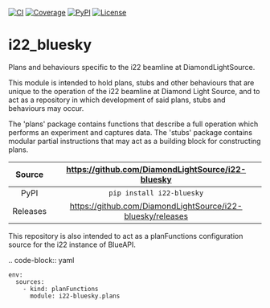 [![CI](https://github.com/DiamondLightSource/i22-bluesky/actions/workflows/ci.yml/badge.svg)](https://github.com/DiamondLightSource/i22-bluesky/actions/workflows/ci.yml)
[![Coverage](https://codecov.io/gh/DiamondLightSource/i22-bluesky/branch/main/graph/badge.svg)](https://codecov.io/gh/DiamondLightSource/i22-bluesky)
[![PyPI](https://img.shields.io/pypi/v/i22-bluesky.svg)](https://pypi.org/project/i22-bluesky)
[![License](https://img.shields.io/badge/License-Apache%202.0-blue.svg)](https://opensource.org/licenses/Apache-2.0)

# i22_bluesky

Plans and behaviours specific to the i22 beamline at DiamondLightSource.

This module is intended to hold plans, stubs and other behaviours that are
unique to the operation of the i22 beamline at Diamond Light Source, and to
act as a repository in which development of said plans, stubs and behaviours
may occur.

The 'plans' package contains functions that describe a full operation which performs an experiment and captures data.
The 'stubs' package contains modular partial instructions that may act as a building block for constructing plans.

Source          | <https://github.com/DiamondLightSource/i22-bluesky>
:---:           | :---:
PyPI            | `pip install i22-bluesky`
Releases        | <https://github.com/DiamondLightSource/i22-bluesky/releases>

This repository is also intended to act as a planFunctions configuration source
for the i22 instance of BlueAPI.

.. code-block:: yaml

    env:
      sources:
        - kind: planFunctions
          module: i22-bluesky.plans

